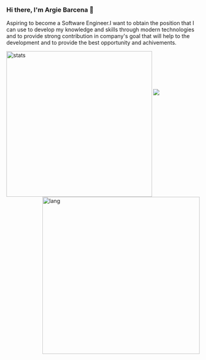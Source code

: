 ### Hi there, I'm Argie Barcena 👋

Aspiring to become a Software Engineer.I want to obtain the position that I can use to develop my knowledge and skills through modern technologies and to provide strong contribution in company's goal that will help to the development and to provide the best opportunity and achivements.

<p><img align="left" src="https://github-readme-stats.vercel.app/api/top-langs/?username=Zhi0105&layout=compact&theme=radical" alt="stats" width="380" /></p>
<p><img align="right" src="https://github-readme-stats.vercel.app/api?username=Zhi0105&show_icons=true&theme=radical" alt="lang" width="410" /></p>

<br/><br/><br/><br/><br/>

<p><img src="https://activity-graph.herokuapp.com/graph?username=Zhi0105&theme=react-dark" />
</p>

<!--
**Zhi0105/Zhi0105** is a ✨ _special_ ✨ repository because its `README.md` (this file) appears on your GitHub profile.

Here are some ideas to get you started:

- 🔭 I’m currently working on ...
- 🌱 I’m currently learning ...
- 👯 I’m looking to collaborate on ...
- 🤔 I’m looking for help with ...
- 💬 Ask me about ...
- 📫 How to reach me: ...
- 😄 Pronouns: ...
- ⚡ Fun fact: ...
-->

